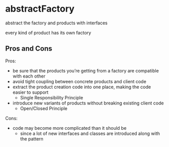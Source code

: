 # abstractFactory

abstract the factory and products with interfaces

every kind of product has its own factory

## Pros and Cons

Pros:

- be sure that the products you’re getting from a factory are compatible with each other
- avoid tight coupling between concrete products and client code
- extract the product creation code into one place, making the code easier to support
  - Single Responsibility Principle
- introduce new variants of products without breaking existing client code
  - Open/Closed Principle

Cons:

- code may become more complicated than it should be
  - since a lot of new interfaces and classes are introduced along with the pattern
